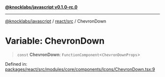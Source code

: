 [**@knocklabs/javascript v0.1.0-rc.0**](../../../README.md)

***

[@knocklabs/javascript](../../../modules.md) / [react/src](../README.md) / ChevronDown

# Variable: ChevronDown

> `const` **ChevronDown**: `FunctionComponent`\<`ChevronDownProps`\>

Defined in: [packages/react/src/modules/core/components/Icons/ChevronDown.tsx:9](https://github.com/knocklabs/javascript/blob/main/packages/react/src/modules/core/components/Icons/ChevronDown.tsx#L9)
